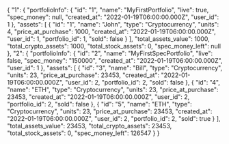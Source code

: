  {
  "1": {
    "portfolioInfo": {
    "id": "1",
    "name": "MyFirstPortfolio",
    "live": true,
    "spec_money": null,
    "created_at": "2022-01-19T06:00:00.000Z",
    "user_id": 1
  },
  "assets": [
    {
      "id": "1",
      "name": "John",
      "type": "Cryptocurrency",
      "units": 4,
      "price_at_purchase": 1000,
      "created_at": "2022-01-19T06:00:00.000Z",
      "user_id": 1,
      "portfolio_id": 1,
      "sold": false
    }
  ],
  "total_assets_value": 1000,
  "total_crypto_assets": 1000,
  "total_stock_assets": 0,
  "spec_money_left": null
},
  "2": {
      "portfolioInfo": {
        "id": "2",
        "name": "MyFirstSpecPortfolio",
        "live": false,
        "spec_money": "150000",
        "created_at": "2022-01-19T06:00:00.000Z",
        "user_id": 1
    },
    "assets": [
      {
        "id": "3",
        "name": "Bill",
        "type": "Cryptocurrency",
        "units": 23,
        "price_at_purchase": 23453,
        "created_at": "2022-01-19T06:00:00.000Z",
        "user_id": 2,
        "portfolio_id": 2,
        "sold": false
      },
      {
        "id": "4",
        "name": "ETH",
        "type": "Cryptocurrency",
        "units": 23,
        "price_at_purchase": 23453,
        "created_at": "2022-01-19T06:00:00.000Z",
        "user_id": 2,
        "portfolio_id": 2,
        "sold": false
      },
      {
        "id": "5",
        "name": "ETH",
        "type": "Cryptocurrency",
        "units": 23,
        "price_at_purchase": 23453,
        "created_at": "2022-01-19T06:00:00.000Z",
        "user_id": 2,
        "portfolio_id": 2,
        "sold": true
      }
    ],
    "total_assets_value": 23453,
    "total_crypto_assets": 23453,
    "total_stock_assets": 0,
    "spec_money_left": 126547
  }
}
